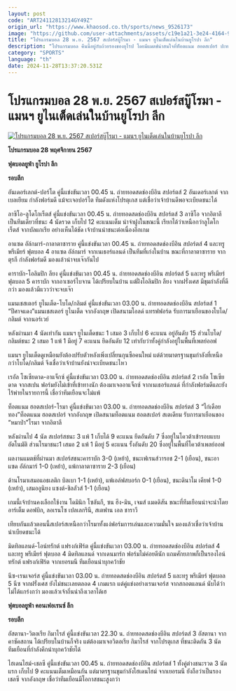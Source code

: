 ```yaml
---
layout: post
code: "ART24112813214GY49Z"
origin_url: "https://www.khaosod.co.th/sports/news_9526173"
image: "https://github.com/user-attachments/assets/c19e1a21-3e24-4164-932d-3c98e3a93a3d"
title: "โปรแกรมบอล 28 พ.ย. 2567 สเปอร์สบู๊โรมา - แมนฯ ยูไนเต็ดเล่นในบ้านยูโรปา ลีก"
description: "โปรแกรมบอล คืนนี้อยู่กับถ้วยรองของยุโรป โดยมีแมตช์น่าสนใจที่ท็อตแนม ฮอตสเปอร์ ปะทะกับโรมา ขณะที่แมนเชสเตอร์ ยูไนเต็ด ต้องเจอกับโบโด/กลิมต์"
category: "SPORTS"
language: "th"
date: 2024-11-28T13:37:20.531Z
---
```


# โปรแกรมบอล 28 พ.ย. 2567 สเปอร์สบู๊โรมา - แมนฯ ยูไนเต็ดเล่นในบ้านยูโรปา ลีก

[![โปรแกรมบอล 28 พ.ย. 2567 สเปอร์สบู๊โรมา - แมนฯ ยูไนเต็ดเล่นในบ้านยูโรปา ลีก](https://www.khaosod.co.th/wpapp/uploads/2024/11/2024-11-23T193853Z_1391108653_UP1EKBN1IKR5S_RTRMADP_3_SOCCER-ENGLAND-MCI-TOT-REPORT.jpg "โปรแกรมบอล 28 พ.ย. 2567 สเปอร์สบู๊โรมา - แมนฯ ยูไนเต็ดเล่นในบ้านยูโรปา ลีก")](https://www.khaosod.co.th/wpapp/uploads/2024/11/2024-11-23T193853Z_1391108653_UP1EKBN1IKR5S_RTRMADP_3_SOCCER-ENGLAND-MCI-TOT-REPORT.jpg)

**โปรแกรมบอล 28 พฤศจิกายน 2567**

**ฟุตบอลยูฟ่า ยูโรปา ลีก**

**รอบลีก**

อันเดอร์เลกต์-ปอร์โต คู่นี้แข่งขันเวลา 00.45 น. ถ่ายทอดสดช่องบีอิน สปอร์ตส์ 2 อันเดอร์เลกต์ จากเบลเยียม กำลังฟอร์มดี แม้จะเจอปอร์โต ทีมดังแห่งโปรตุเกส แต่เชื่อว่าเจ้าบ้านดีพอจะเบียดชนะได้

ลาซิโอ-ลูโดโกเร็ตส์ คู่นี้แข่งขันเวลา 00.45 น. ถ่ายทอดสดช่องบีอิน สปอร์ตส์ 3 ลาซิโอ จากอิตาลี เป็นทีมเดียวที่ชนะ 4 นัดรวด เก็บไป 12 คะแนนเต็ม นำจ่าฝูงในขณะนี้ เรียกได้ว่าเหนือกว่าลูโดโกเร็ตส์ จากบัลแกเรีย อย่างเห็นได้ชัด เจ้าบ้านน่าชนะต่อเนื่องอีกเกม

อาแซด อัล์กมาร์-กาลาตาซาราย คู่นี้แข่งขันเวลา 00.45 น. ถ่ายทอดสดช่องบีอิน สปอร์ตส์ 4 และทรู พรีเมียร์ ฟุตบอล 4 อาแซด อัล์กมาร์ จากเนเธอร์แลนด์ เป็นทีมที่เก่งในบ้าน ขณะที่กาลาตาซาราย จากตุรกี กำลังฟอร์มดี มองแล้วน่าจบเจ๊ากันไป

คาราบัก-โอลิมปิก ลียง คู่นี้แข่งขันเวลา 00.45 น. ถ่ายทอดสดช่องบีอิน สปอร์ตส์ 5 และทรู พรีเมียร์ ฟุตบอล 5 คาราบัก จากอาเซอร์ไบจาน ได้เปรียบในบ้าน แต่ฝั่งโอลิมปิก ลียง จากฝรั่งเศส มีขุมกำลังที่ดีกว่า มองแล้วมีแววว่าจะจบเจ๊า

แมนเชสเตอร์ ยูไนเต็ด-โบโด/กลิมต์ คู่นี้แข่งขันเวลา 03.00 น. ถ่ายทอดสดช่องบีอิน สปอร์ตส์ 1 “ปีศาจแดง”แมนเชสเตอร์ ยูไนเต็ด จากอังกฤษ เปิดสนามโอลด์ แทรฟฟอร์ด รับการมาเยือนของโบโด/กลิมต์ จากนอร์เวย์

หลังผ่านมา 4 นัดเท่ากัน แมนฯ ยูไนเต็ดชนะ 1 เสมอ 3 เก็บไป 6 คะแนน อยู่อันดับ 15 ส่วนโบโด/กลิมต์ชนะ 2 เสมอ 1 แพ้ 1 มีอยู่ 7 คะแนน ยึดอันดับ 12 เท่ากับว่าทั้งคู่กำลังอยู่ในพื้นที่เพลย์ออฟ

แมนฯ ยูไนเต็ดดูเหมือนยังต้องปรับตัวหลังเพิ่งเปลี่ยนกุนซือคนใหม่ แต่ด้วยมาตรฐานขุมกำลังที่เหนือกว่าโบโด/กลิมต์ จึงเชื่อว่าเจ้าบ้านยังน่าจะเบียดชนะไหว

เรอัล โซเซียดาด-อาแจ็กซ์ คู่นี้แข่งขันเวลา 03.00 น. ถ่ายทอดสดช่องบีอิน สปอร์ตส์ 2 เรอัล โซเซียดาด จากสเปน ฟอร์มยังไม่เข้าที่เข้าทางนัก ต้องมาเจออาแจ็กซ์ จากเนเธอร์แลนด์ ที่กำลังฟอร์มดีและยังไร้พ่ายในรายการนี้ เชื่อว่าทีมเยือนจะไม่แพ้

ท็อตแนม ฮอตสเปอร์-โรมา คู่นี้แข่งขันเวลา 03.00 น. ถ่ายทอดสดช่องบีอิน สปอร์ตส์ 3 “ไก่เดือยทอง”ท็อตแนม ฮอตสเปอร์ จากอังกฤษ เปิดสนามท็อตแนม ฮอตสเปอร์ สเตเดียม รับการมาเยือนของ “หมาป่า”โรมา จากอิตาลี

หลังผ่านไป 4 นัด สเปอร์สชนะ 3 แพ้ 1 เก็บได้ 9 คะแนน ยึดอันดับ 7 ซึ่งอยู่ในโควต้าเข้ารอบแบบอัตโนมัติ ส่วนโรมาชนะ1 เสมอ 2 แพ้ 1 มีอยู่ 5 คะแนน รั้งอันดับ 20 ซึ่งอยู่ในพื้นที่โควต้าเพลย์ออฟ

ผลงานแมตช์ที่ผ่านมา สเปอร์สชนะคาราบัก 3-0 (เหย้า), ชนะเฟเรนส์วารอช 2-1 (เยือน), ชนะอาแซด อัล์กมาร์ 1-0 (เหย้า), แพ้กาลาตาซาราย 2-3 (เยือน)

ด้านโรมาเสมอแอธเลติก บิลเบา 1-1 (เหย้า), แพ้เอล์ฟสบอร์ก 0-1 (เยือน), ชนะดินาโม เคียฟ 1-0 (เหย้า), เสมออูนิยง แซงต์-ชิลลัวส์ 1-1 (เยือน)

เกมนี้เจ้าบ้านคงเลือกใช้งาน โดมินิก โซลันกี, ซน ฮึง-มิน, เจมส์ แมดดิสัน ขณะที่ทีมเยือนน่าจะนำโดย อาร์เต็ม ดอฟบิก, ลอเรนโซ เปลเลกรินี, สเตฟาน เอล ชาราวี

เทียบกันแล้วตอนนี้สเปอร์สเหนือกว่าโรมาทั้งแง่ฟอร์มการเล่นและความมั่นใจ มองแล้วเชื่อว่าเจ้าบ้านน่าเบียดชนะได้

มิดทิลแลนด์-ไอน์ทรักต์ แฟรงก์เฟิร์ต คู่นี้แข่งขันเวลา 03.00 น. ถ่ายทอดสดช่องบีอิน สปอร์ตส์ 4 และทรู พรีเมียร์ ฟุตบอล 4 มิดทิลแลนด์ จากเดนมาร์ก ฟอร์มไม่ค่อยดีนัก แถมศักยภาพก็เป็นรองไอน์ทรักต์ แฟรงก์เฟิร์ต จากเยอรมนี ทีมเยือนน่าบุกคว้าชัย

นีซ-เรนเจอร์ส คู่นี้แข่งขันเวลา 03.00 น. ถ่ายทอดสดช่องบีอิน สปอร์ตส์ 5 และทรู พรีเมียร์ ฟุตบอล 5 นีซ จากฝรั่งเศส ยังไม่ชนะเลยตลอด 4 เกมแรก แต่คู่แข่งอย่างเรนเจอร์ส จากสกอตแลนด์ นับได้ว่าไม่ได้แกร่งกว่า มองแล้วเจ้าถิ่นน่าถึงเวลาได้เฮ

**ฟุตบอลยูฟ่า คอนเฟอเรนซ์ ลีก**

**รอบลีก**

อัสตานา-วิตอเรีย กิมาไรส์ คู่นี้แข่งขันเวลา 22.30 น. ถ่ายทอดสดช่องบีอิน สปอร์ตส์ 3 อัสตานา จากคาซัคสถาน ได้เปรียบในบ้านก็จริง แต่ต้องมาเจอวิตอเรีย กิมาไรส์ จากโปรตุเกส ที่ชนะติดกัน 3 นัด ทีมเยือนที่กำลังคึกน่าบุกคว้าชัยได้

ไฮเดนไฮม์-เชลซี คู่นี้แข่งขันเวลา 00.45 น. ถ่ายทอดสดช่องบีอิน สปอร์ตส์ 1 ทั้งคู่ต่างชนะรวด 3 นัดแรก เก็บไป 9 คะแนนเต็มเหมือนกัน แต่มาตรฐานขุมกำลังไฮเดนไฮม์ จากเยอรมนี ยังถือว่าเป็นรองเชลซี จากอังกฤษ เชื่อว่าทีมเยือนมีโอกาสชนะสูงกว่า